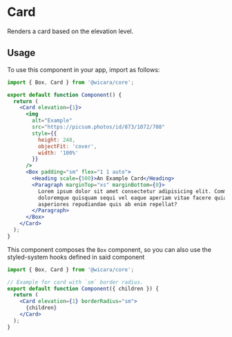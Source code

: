 # Card

Renders a card based on the elevation level.

## Usage

To use this component in your app, import as follows:

```jsx
import { Box, Card } from '@wicara/core';

export default function Component() {
  return (
    <Card elevation={1}>
      <img
        alt="Example"
        src="https://picsum.photos/id/873/1072/708"
        style={{
          height: 248,
          objectFit: 'cover',
          width: '100%'
        }}
      />
      <Box padding="sm" flex="1 1 auto">
        <Heading scale={500}>An Example Card</Heading>
        <Paragraph marginTop="xs" marginBottom={0}>
          Lorem ipsum dolor sit amet consectetur adipisicing elit. Commodi omnis, reiciendis
          doloremque quisquam sequi vel eaque aperiam vitae facere quia atque, hic, unde animi
          asperiores repudiandae quis ab enim repellat?
        </Paragraph>
      </Box>
    </Card>
  );
}
```

This component composes the `Box` component, so you can also use the styled-system hooks defined in said component

```jsx
import { Box, Card } from '@wicara/core';

// Example for card with `sm` border radius.
export default function Component({ children }) {
  return (
    <Card elevation={1} borderRadius="sm">
      {children}
    </Card>
  );
}
```
